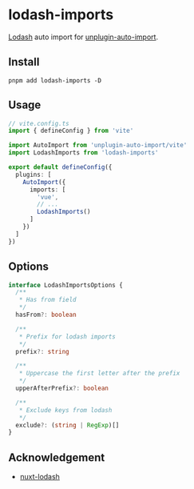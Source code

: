 # lodash-imports

[Lodash](https://lodash.com/) auto import for [unplugin-auto-import](https://www.npmjs.com/package/unplugin-auto-import).

## Install

```
pnpm add lodash-imports -D
```

## Usage

```ts
// vite.config.ts
import { defineConfig } from 'vite'

import AutoImport from 'unplugin-auto-import/vite'
import LodashImports from 'lodash-imports'

export default defineConfig({
  plugins: [
    AutoImport({
      imports: [
        'vue',
        // ...
        LodashImports()
      ]
    })
  ]
})
```

## Options

```ts
interface LodashImportsOptions {
  /**
   * Has from field
   */
  hasFrom?: boolean

  /**
   * Prefix for lodash imports
   */
  prefix?: string

  /**
   * Uppercase the first letter after the prefix
   */
  upperAfterPrefix?: boolean

  /**
   * Exclude keys from lodash
   */
  exclude?: (string | RegExp)[]
}
```

## Acknowledgement

- [nuxt-lodash](https://github.com/cipami/nuxt-lodash)
